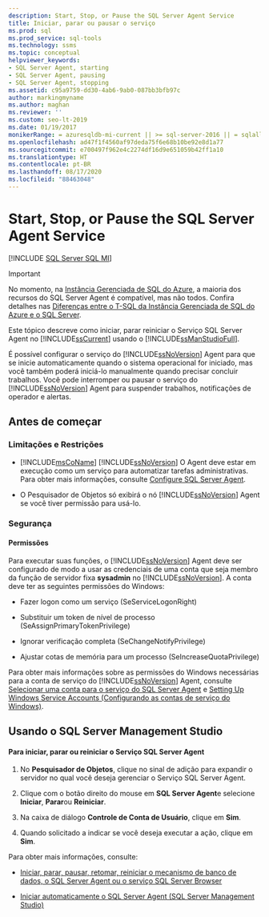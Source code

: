 ```yaml
---
description: Start, Stop, or Pause the SQL Server Agent Service
title: Iniciar, parar ou pausar o serviço
ms.prod: sql
ms.prod_service: sql-tools
ms.technology: ssms
ms.topic: conceptual
helpviewer_keywords:
- SQL Server Agent, starting
- SQL Server Agent, pausing
- SQL Server Agent, stopping
ms.assetid: c95a9759-dd30-4ab6-9ab0-087bb3bfb97c
author: markingmyname
ms.author: maghan
ms.reviewer: ''
ms.custom: seo-lt-2019
ms.date: 01/19/2017
monikerRange: = azuresqldb-mi-current || >= sql-server-2016 || = sqlallproducts-allversions
ms.openlocfilehash: ad47f1f4560af97deda75f6e68b10be92e8d1a77
ms.sourcegitcommit: e700497f962e4c2274df16d9e651059b42ff1a10
ms.translationtype: HT
ms.contentlocale: pt-BR
ms.lasthandoff: 08/17/2020
ms.locfileid: "88463048"
---
```

# <a name="start-stop-or-pause-the-sql-server-agent-service"></a>Start, Stop, or Pause the SQL Server Agent Service

[!INCLUDE [SQL Server SQL MI](../../includes/applies-to-version/sql-asdbmi.md)]

> [!IMPORTANT]  
> No momento, na [Instância Gerenciada de SQL do Azure](https://docs.microsoft.com/azure/sql-database/sql-database-managed-instance), a maioria dos recursos do SQL Server Agent é compatível, mas não todos. Confira detalhes nas [Diferenças entre o T-SQL da Instância Gerenciada de SQL do Azure e o SQL Server](https://docs.microsoft.com/azure/sql-database/sql-database-managed-instance-transact-sql-information#sql-server-agent).

Este tópico descreve como iniciar, parar reiniciar o Serviço SQL Server Agent no [!INCLUDE[ssCurrent](../../includes/sscurrent-md.md)] usando o [!INCLUDE[ssManStudioFull](../../includes/ssmanstudiofull-md.md)].  
  
É possível configurar o serviço do [!INCLUDE[ssNoVersion](../../includes/ssnoversion-md.md)] Agent para que se inicie automaticamente quando o sistema operacional for iniciado, mas você também poderá iniciá-lo manualmente quando precisar concluir trabalhos. Você pode interromper ou pausar o serviço do [!INCLUDE[ssNoVersion](../../includes/ssnoversion-md.md)] Agent para suspender trabalhos, notificações de operador e alertas.  
  
## <a name="before-you-begin"></a><a name="BeforeYouBegin"></a>Antes de começar  
  
### <a name="limitations-and-restrictions"></a><a name="Restrictions"></a>Limitações e Restrições  
  
-   [!INCLUDE[msCoName](../../includes/msconame_md.md)] [!INCLUDE[ssNoVersion](../../includes/ssnoversion-md.md)] O Agent deve estar em execução como um serviço para automatizar tarefas administrativas. Para obter mais informações, consulte [Configure SQL Server Agent](../../ssms/agent/configure-sql-server-agent.md).  
  
-   O Pesquisador de Objetos só exibirá o nó [!INCLUDE[ssNoVersion](../../includes/ssnoversion-md.md)] Agent se você tiver permissão para usá-lo.  
  
### <a name="security"></a><a name="Security"></a>Segurança  
  
#### <a name="permissions"></a><a name="Permissions"></a>Permissões  
Para executar suas funções, o [!INCLUDE[ssNoVersion](../../includes/ssnoversion-md.md)] Agent deve ser configurado de modo a usar as credenciais de uma conta que seja membro da função de servidor fixa **sysadmin** no [!INCLUDE[ssNoVersion](../../includes/ssnoversion-md.md)]. A conta deve ter as seguintes permissões do Windows:  
  
-   Fazer logon como um serviço (SeServiceLogonRight)  
  
-   Substituir um token de nível de processo (SeAssignPrimaryTokenPrivilege)  
  
-   Ignorar verificação completa (SeChangeNotifyPrivilege)  
  
-   Ajustar cotas de memória para um processo (SeIncreaseQuotaPrivilege)  
  
Para obter mais informações sobre as permissões do Windows necessárias para a conta de serviço do [!INCLUDE[ssNoVersion](../../includes/ssnoversion-md.md)] Agent, consulte [Selecionar uma conta para o serviço do SQL Server Agent](../../ssms/agent/select-an-account-for-the-sql-server-agent-service.md) e [Setting Up Windows Service Accounts (Configurando as contas de serviço do Windows)](../../database-engine/configure-windows/configure-windows-service-accounts-and-permissions.md).  
  
## <a name="using-sql-server-management-studio"></a><a name="SSMSProcedure"></a>Usando o SQL Server Management Studio  
  
#### <a name="to-start-stop-or-restart-the-sql-server-agent-service"></a>Para iniciar, parar ou reiniciar o Serviço SQL Server Agent  
  
1.  No **Pesquisador de Objetos**, clique no sinal de adição para expandir o servidor no qual você deseja gerenciar o Serviço SQL Server Agent.  
  
2.  Clique com o botão direito do mouse em **SQL Server Agent**e selecione **Iniciar**, **Parar**ou **Reiniciar**.  
  
3.  Na caixa de diálogo **Controle de Conta de Usuário**, clique em **Sim**.  
  
4.  Quando solicitado a indicar se você deseja executar a ação, clique em **Sim**.  
  
Para obter mais informações, consulte:  
  
-   [Iniciar, parar, pausar, retomar, reiniciar o mecanismo de banco de dados, o SQL Server Agent ou o serviço SQL Server Browser](https://msdn.microsoft.com/32660a02-e5a1-411a-9e57-7066ca459df6)  
  
-   [Iniciar automaticamente o SQL Server Agent &#40;SQL Server Management Studio&#41;](../../ssms/agent/autostart-sql-server-agent-sql-server-management-studio.md)  
  
